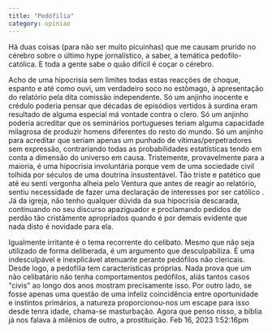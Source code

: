 ```yaml
---
title: "Pedófilia"
category: opiniao
---
```


Há duas coisas (para não ser muito picuinhas) que me causam prurido no cérebro sobre o último hype jornalístico, a saber, a temática pedofilo-católica. E toda a gente sabe o quão difícil é coçar o cérebro.

Acho de uma hipocrisia sem limites todas estas reacções de choque, espanto e até como ouvi, um verdadeiro soco no estômago, à apresentação do relatório pela dita comissão independente.
Só um anjinho inocente e crédulo poderia pensar que décadas de episódios vertidos à surdina eram resultado de alguma especial má vontade contra o clero.
Só um anjinho poderia acreditar que os seminários portugueses teriam alguma capacidade milagrosa de produzir homens diferentes do resto do mundo.
Só um anjinho para acreditar que seriam apenas um punhado de vítimas/perpetradores sem expressão, contrariando todas as probabilidades estatísticas tendo em conta a dimensão do universo em causa.
Tristemente, provavelmente para a maioria, é uma hipocrisia involuntária porque vem de uma sociedade civil tolhida por séculos de uma doutrina insustentável. Tão triste e patético que até eu senti vergonha alheia pelo Ventura que antes de reagir ao relatório, sentiu necessidade de fazer uma declaração de interesses por ser católico .
Já da igreja, não tenho qualquer dúvida da sua hipocrisia descarada, continuando no seu discurso apaziguador e proclamando pedidos de perdão tão cristãmente apropriados quando é por demais evidente que nada disto é novidade para ela.

Igualmente irritante é o tema recorrente do celibato. Mesmo que não seja utilizado de forma deliberada, é um argumento que desculpabiliza. É uma indesculpável e inexplicável atenuante perante pedófilos não clericais.
Desde logo, a pedofilia tem características próprias. Nada prova que um não celibatário não tenha comportamentos pedófilos, aliás tantos casos "civis" ao longo dos anos mostram precisamente isso.
Por outro lado, se fosse apenas uma questão de uma infeliz coincidência entre oportunidade e instintos primários, a natureza proporcionou-nos um escape para isso desde tenra idade, chama-se masturbação. Agora que penso nisso, a bíblia já nos falava à milénios de outro, a prostituição.
Feb 16, 2023 1:52:16pm


